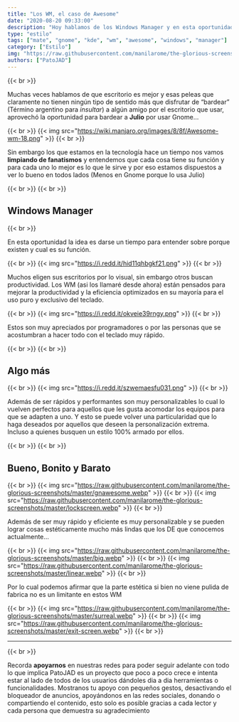 ```yaml
---
title: "Los WM, el caso de Awesome"
date: "2020-08-20 09:33:00"
description: "Hoy hablamos de los Windows Manager y en esta oportunidad mostramos un poco Awesome aunque la idea es entender en general su uso"
type: "estilo"
tags: ["mate", "gnome", "kde", "wm", "awesome", "windows", "manager"]
category: ["Estilo"]
img: "https://raw.githubusercontent.com/manilarome/the-glorious-screenshots/master/gnawesome.webp"
authors: ["PatoJAD"]
---
```


{{< br >}}

Muchas veces hablamos de que escritorio es mejor y esas peleas que claramente no tienen ningún tipo de sentido más que disfrutar de “bardear” (Término argentino para *insultar*) a algún amigo por el escritorio que usar, aprovechó la oportunidad para bardear a **Julio** por usar Gnome…

{{< br >}}
{{< img src="https://wiki.manjaro.org/images/8/8f/Awesome-wm-18.png" >}}
{{< br >}}

Sin embargo los que estamos en la tecnología hace un tiempo nos vamos **limpiando de fanatismos** y entendemos que cada cosa tiene su función y para cada uno lo mejor es lo que le sirve y por eso estamos dispuestos a ver lo bueno en todos lados (Menos en Gnome porque lo usa Julio)

{{< br >}}
{{< br >}}

## Windows Manager

{{< br >}}

En esta oportunidad la idea es darse un tiempo para entender sobre porque existen y cual es su función.

{{< br >}}
{{< img src="https://i.redd.it/hid11qhbgkf21.png" >}}
{{< br >}}

Muchos eligen sus escritorios por lo visual, sin embargo otros buscan productividad. Los WM (asi los llamaré desde ahora) están pensados para mejorar la productividad y la eficiencia optimizados en su mayoría para el uso puro y exclusivo del teclado.

{{< br >}}
{{< img src="https://i.redd.it/okveie39rngy.png" >}}
{{< br >}}

Estos son muy apreciados por programadores o por las personas que se acostumbran a hacer todo con el teclado muy rápido.

{{< br >}}
{{< br >}}

## Algo más

{{< br >}}
{{< img src="https://i.redd.it/szwemaesfu031.png" >}}
{{< br >}}

Además de ser rápidos y performantes son muy personalizables lo cual lo vuelven perfectos para aquellos que les gusta acomodar los equipos para que se adapten a uno. Y esto se puede volver una particularidad que lo haga deseados por aquellos que deseen la personalización extrema. Incluso a quienes busquen un estilo 100% armado por ellos.

{{< br >}}
{{< br >}}

## Bueno, Bonito y Barato

{{< br >}}
{{< img src="https://raw.githubusercontent.com/manilarome/the-glorious-screenshots/master/gnawesome.webp" >}}
{{< br >}}
{{< img src="https://raw.githubusercontent.com/manilarome/the-glorious-screenshots/master/lockscreen.webp" >}}
{{< br >}}

Además de ser muy rápido y eficiente  es muy personalizable y se pueden lograr cosas estéticamente mucho más lindas que los DE que conocemos actualmente…

{{< br >}}
{{< img src="https://raw.githubusercontent.com/manilarome/the-glorious-screenshots/master/big.webp" >}}
{{< br >}}
{{< img src="https://raw.githubusercontent.com/manilarome/the-glorious-screenshots/master/linear.webp" >}}
{{< br >}}

Por lo cual podemos afirmar que la parte estética si bien no viene pulida de fabrica no es un limitante en estos WM

{{< br >}}
{{< img src="https://raw.githubusercontent.com/manilarome/the-glorious-screenshots/master/surreal.webp" >}}
{{< br >}}
{{< img src="https://raw.githubusercontent.com/manilarome/the-glorious-screenshots/master/exit-screen.webp" >}}
{{< br >}}

---

{{< br >}}

Recorda **apoyarnos** en nuestras redes para poder seguir adelante con todo lo que implica PatoJAD es un proyecto que poco a poco crece e intenta estar al lado de todos de los usuarios dándoles dia a dia herramientas o funcionalidades. Mostranos tu apoyo con pequeños gestos, desactivando el bloqueador de anuncios, apoyándonos en las redes sociales, donando o compartiendo el contenido, esto solo es posible gracias a cada lector y cada persona que demuestra su agradecimiento
